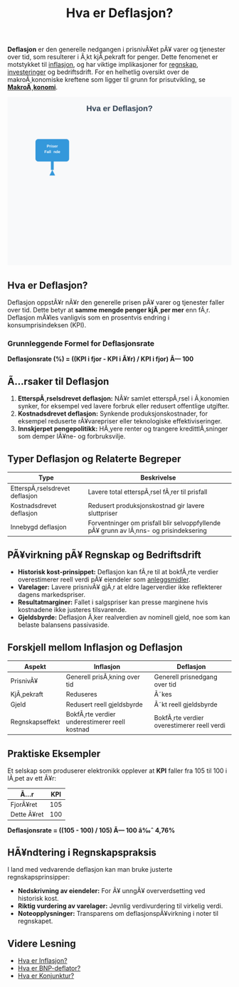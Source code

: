 ﻿---
title: "Hva er Deflasjon?"
meta_title: "Hva er Deflasjon?"
meta_description: '**Deflasjon** er den generelle nedgangen i prisnivÃ¥et pÃ¥ varer og tjenester over tid, som resulterer i Ã¸kt kjÃ¸pekraft for penger. Dette fenomenet er motstyk...'
slug: hva-er-deflasjon
type: blog
layout: pages/single
---

**Deflasjon** er den generelle nedgangen i prisnivÃ¥et pÃ¥ varer og tjenester over tid, som resulterer i Ã¸kt kjÃ¸pekraft for penger. Dette fenomenet er motstykket til [inflasjon](/blogs/regnskap/hva-er-inflasjon "Hva er Inflasjon? Komplett Guide til Inflasjon i Regnskap og Ã˜konomi"), og har viktige implikasjoner for [regnskap](/blogs/regnskap/hva-er-regnskap "Hva er Regnskap? Komplett Guide til RegnskapsfÃ¸ring"), [investeringer](/blogs/regnskap/hva-er-avkastning "Hva er Avkastning? Komplett Guide til Investeringsavkastning og Beregning") og bedriftsdrift.
For en helhetlig oversikt over de makroÃ¸konomiske kreftene som ligger til grunn for prisutvikling, se **[MakroÃ¸konomi](/blogs/regnskap/makrookonomi "MakroÃ¸konomi: Prinsipper og Betydning for Norsk Regnskap")**.

![Illustrasjon av deflasjon og dens pÃ¥virkning pÃ¥ Ã¸konomi og regnskap](hva-er-deflasjon-image.svg)

## Hva er Deflasjon?

Deflasjon oppstÃ¥r nÃ¥r den generelle prisen pÃ¥ varer og tjenester faller over tid. Dette betyr at **samme mengde penger kjÃ¸per mer** enn fÃ¸r. Deflasjon mÃ¥les vanligvis som en prosentvis endring i konsumprisindeksen (KPI).

### Grunnleggende Formel for Deflasjonsrate

**Deflasjonsrate (%) = ((KPI i fjor - KPI i Ã¥r) / KPI i fjor) Ã— 100**

## Ã…rsaker til Deflasjon

1. **EtterspÃ¸rselsdrevet deflasjon:** NÃ¥r samlet etterspÃ¸rsel i Ã¸konomien synker, for eksempel ved lavere forbruk eller redusert offentlige utgifter.
2. **Kostnadsdrevet deflasjon:** Synkende produksjonskostnader, for eksempel reduserte rÃ¥varepriser eller teknologiske effektiviseringer.
3. **Innskjerpet pengepolitikk:** HÃ¸yere renter og trangere kredittlÃ¸sninger som demper lÃ¥ne- og forbruksvilje.

## Typer Deflasjon og Relaterte Begreper

| **Type**                       | **Beskrivelse**                                                                                   |
|--------------------------------|--------------------------------------------------------------------------------------------------|
| EtterspÃ¸rselsdrevet deflasjon  | Lavere total etterspÃ¸rsel fÃ¸rer til prisfall                                                     |
| Kostnadsdrevet deflasjon       | Redusert produksjonskostnad gir lavere sluttpriser                                               |
| Innebygd deflasjon             | Forventninger om prisfall blir selvoppfyllende pÃ¥ grunn av lÃ¸nns- og prisindeksering             |

## PÃ¥virkning pÃ¥ Regnskap og Bedriftsdrift

* **Historisk kost-prinsippet:** Deflasjon kan fÃ¸re til at bokfÃ¸rte verdier overestimerer reell verdi pÃ¥ eiendeler som [anleggsmidler](/blogs/regnskap/hva-er-anleggsmidler "Hva er Anleggsmidler? Komplett Guide til Varige Driftsmidler").
* **Varelager:** Lavere prisnivÃ¥ gjÃ¸r at eldre lagerverdier ikke reflekterer dagens markedspriser.
* **Resultatmarginer:** Fallet i salgspriser kan presse marginene hvis kostnadene ikke justeres tilsvarende.
* **Gjeldsbyrde:** Deflasjon Ã¸ker realverdien av nominell gjeld, noe som kan belaste balansens passivaside.

## Forskjell mellom Inflasjon og Deflasjon

| **Aspekt**     | **Inflasjon**                                                | **Deflasjon**                                               |
|----------------|--------------------------------------------------------------|-------------------------------------------------------------|
| PrisnivÃ¥       | Generell prisÃ¸kning over tid                                 | Generell prisnedgang over tid                               |
| KjÃ¸pekraft     | Reduseres                                                    | Ã˜kes                                                        |
| Gjeld          | Redusert reell gjeldsbyrde                                   | Ã˜kt reell gjeldsbyrde                                       |
| Regnskapseffekt| BokfÃ¸rte verdier underestimerer reell kostnad                | BokfÃ¸rte verdier overestimerer reell verdi                  |

## Praktiske Eksempler

Et selskap som produserer elektronikk opplever at **KPI** faller fra 105 til 100 i lÃ¸pet av ett Ã¥r:

| **Ã…r**      | **KPI** |
|------------|---------|
| FjorÃ¥ret   | 105     |
| Dette Ã¥ret | 100     |

**Deflasjonsrate = ((105 - 100) / 105) Ã— 100 â‰ˆ 4,76%**

## HÃ¥ndtering i Regnskapspraksis

I land med vedvarende deflasjon kan man bruke justerte regnskapsprinsipper:

* **Nedskrivning av eiendeler:** For Ã¥ unngÃ¥ oververdsetting ved historisk kost.
* **Riktig vurdering av varelager:** Jevnlig verdivurdering til virkelig verdi.
* **Noteopplysninger:** Transparens om deflasjonspÃ¥virkning i noter til regnskapet.

## Videre Lesning

* [Hva er Inflasjon?](/blogs/regnskap/hva-er-inflasjon "Hva er Inflasjon? Komplett Guide til Inflasjon i Regnskap og Ã˜konomi")
* [Hva er BNP-deflator?](/blogs/regnskap/hva-er-bnp-deflator "Hva er BNP-deflator? Forklaring og bruk i makro og regnskap")
* [Hva er Konjunktur?](/blogs/regnskap/hva-er-konjunktur "Hva er Konjunktur? En Komplett Guide til Ã˜konomiske Sykluser")







